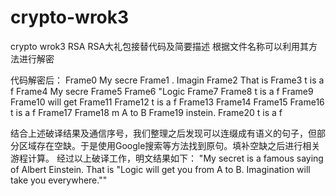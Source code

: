# crypto-wrok3
crypto wrok3 RSA
RSA大礼包接替代码及简要描述
根据文件名称可以利用其方法进行解密

代码解密后：
Frame0 My secre
Frame1 . Imagin
Frame2  That is 
Frame3 t is a f
Frame4 My secre
Frame5 
Frame6  "Logic 
Frame7 
Frame8 t is a f
Frame9
Frame10 will get
Frame11
Frame12 t is a f
Frame13
Frame14
Frame15
Frame16 t is a f
Frame17
Frame18 m A to B
Frame19 instein.
Frame20 t is a f

结合上述破译结果及通信序号，我们整理之后发现可以连缀成有语义的句子，但部分区域存在空缺。于是使用Google搜索等方法找到原句。填补空缺之后进行相关游程计算。
经过以上破译工作，明文结果如下：
"My secret is a famous saying of Albert Einstein. That is \"Logic will get you from A to B. Imagination will take you everywhere.\""

